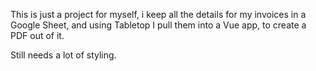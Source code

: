 This is just a project for myself, i keep all the details for my invoices in a Google Sheet, and using Tabletop I pull them into a Vue app, to create a PDF out of it.

Still needs a lot of styling.